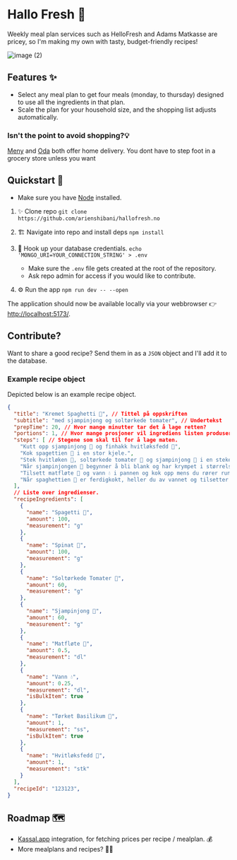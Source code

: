 # Hallo Fresh 🥛

Weekly meal plan services such as HelloFresh and Adams Matkasse are pricey, so I'm making my own with tasty, budget-friendly recipes!

![image (2)](https://github.com/user-attachments/assets/b7c2e95b-0f8a-4964-9d49-9773c2659c85)

## Features ✨ 

* Select any meal plan to get four meals (monday, to thursday) designed to use all the ingredients in that plan.
* Scale the plan for your household size, and the shopping list adjusts automatically.

### Isn't the point to avoid shopping?💡
[Meny](https://meny.no/nettbutikk/) and [Oda](https://oda.com/no/) both offer home delivery. You dont have to step foot in a grocery store unless you want

## Quickstart 🚀

* Make sure you have [Node](https://nodejs.org/en/download) installed.

1. ✨ Clone repo `git clone https://github.com/arienshibani/hallofresh.no`

2. 🏗️ Navigate into repo and install deps `npm install`

3. 🔗 Hook up your database credentials. `echo 'MONGO_URI=YOUR_CONNECTION_STRING' > .env`
    * Make sure the `.env` file gets created at the root of the repository.
    * Ask repo admin for access if you would like to contribute.

3. ⚙️ Run the app  `npm run dev -- --open`

The application should now be available locally via your webbrowser 👉 <http://localhost:5173/>.

## Contribute?

Want to share a good recipe? Send them in as a `JSON` object and I'll add it to the database. 

### Example recipe object
Depicted below is an example recipe object.

```json
{
  "title": "Kremet Spaghetti 🍝", // Tittel på oppskriften
  "subtitle": "med sjampinjong og soltørkede tomater", // Undertekst
  "prepTime": 20, // Hvor mange minutter tar det å lage retten?
  "portions": 1, // Hvor mange prosjoner vil ingrediens listen produsere?
  "steps": [ // Stegene som skal til for å lage maten.
    "Kutt opp sjampinjong 🍄 og finhakk hvitløksfedd 🧄",
    "Kok spagettien 🌾 i en stor kjele.",
    "Stek hvitløken 🧄, soltørkede tomater 🍅 og sjampinjong 🍄 i en stekepanne i cirka 10 minutter på medium-høy varme.",
    "Når sjampinjongen 🍄 begynner å bli blank og har krympet i størrelse kan du tilsette basilikum 🌿 og salt / pepper 🧂. La det surre litt på svak varme.",
    "Tilsett matfløte 🥛 og vann 💧 i pannen og kok opp mens du rører rundt. Tilsett cirka 1 håndfull spinat 🥬 og la det synke sammen i sausen.",
    "Når spaghettien 🌾 er ferdigkokt, heller du av vannet og tilsetter sausen. Server gjerne med maldonsalt og/eller parmesan ost hvis du har det."
  ],
  // Liste over ingredienser. 
  "recipeIngredients": [
    {
      "name": "Spagetti 🌾", 
      "amount": 100,
      "measurement": "g"
    },
    {
      "name": "Spinat 🥬",
      "amount": 100,
      "measurement": "g"
    },
    {
      "name": "Soltørkede Tomater 🍅",
      "amount": 60,
      "measurement": "g"
    },
    {
      "name": "Sjampinjong 🍄",
      "amount": 60,
      "measurement": "g"
    },
    {
      "name": "Matfløte 🥛",
      "amount": 0.5,
      "measurement": "dl"
    },
    {
      "name": "Vann 💧",
      "amount": 0.25,
      "measurement": "dl",
      "isBulkItem": true
    },
    {
      "name": "Tørket Basilikum 🌿",
      "amount": 1,
      "measurement": "ss",
      "isBulkItem": true
    },
    {
      "name": "Hvitløksfedd 🧄",
      "amount": 1,
      "measurement": "stk"
    }
  ],
  "recipeId": "123123",
}
```

## Roadmap 🗺️
* [Kassal.app](https://kassal.app/) integration, for fetching prices per recipe / mealplan. 💰
* More mealplans and recipes? 🤷‍♂️
